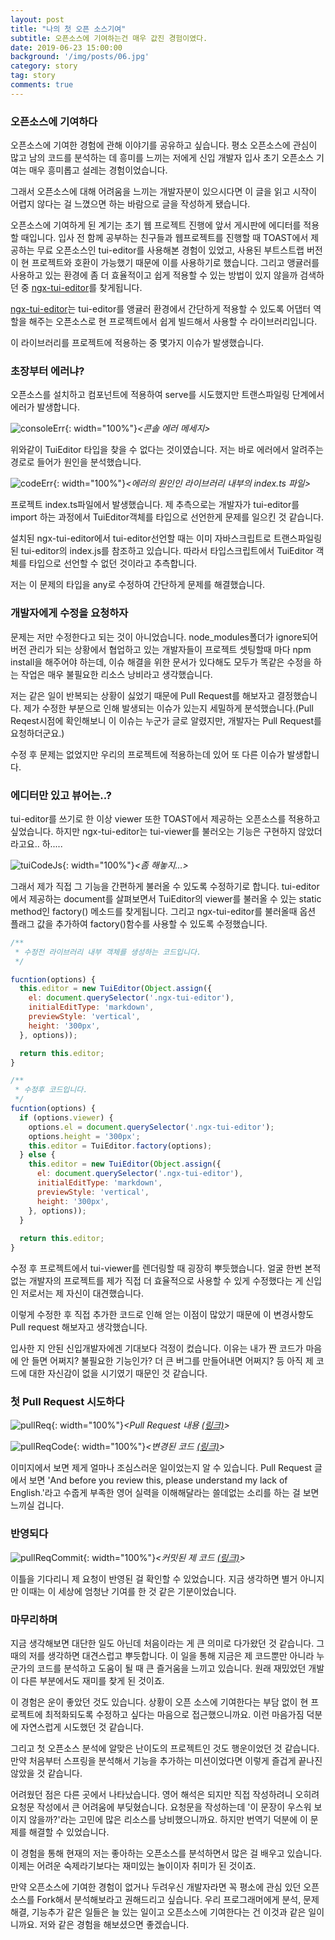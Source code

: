 ```yaml
---
layout: post
title: "나의 첫 오픈 소스기여"
subtitle: 오픈소스에 기여하는건 매우 값진 경험이였다.
date: 2019-06-23 15:00:00
background: '/img/posts/06.jpg'
category: story
tag: story
comments: true
---
```


### 오픈소스에 기여하다
오픈소스에 기여한 경험에 관해 이야기를 공유하고 싶습니다. 평소 오픈소스에 관심이 많고 남의 코드를 분석하는 데 흥미를 느끼는 저에게 신입 개발자 입사 초기 오픈소스 기여는 매우 흥미롭고 설레는 경험이었습니다.

그래서 오픈소스에 대해 어려움을 느끼는 개발자분이 있으시다면 이 글을 읽고 시작이 어렵지 않다는 걸 느꼈으면 하는 바람으로 글을 작성하게 됐습니다.

오픈소스에 기여하게 된 계기는 초기 웹 프로젝트 진행에 앞서 게시판에 에디터를 적용할 때입니다. 입사 전 함께 공부하는 친구들과 웹프로젝트를 진행할 때 TOAST에서 제공하는 무료 오픈소스인 tui-editor를 사용해본 경험이 있었고, 사용된 부트스트랩 버전이 현 프로젝트와 호환이 가능했기 때문에 이를 사용하기로 했습니다. 그리고 앵귤러를 사용하고 있는 환경에 좀 더 효율적이고 쉽게 적용할 수 있는 방법이 있지 않을까 검색하던 중 [ngx-tui-editor](https://github.com/tylernhoward/ngx-tui-editor)를 찾게됩니다.

[ngx-tui-editor](https://github.com/tylernhoward/ngx-tui-editor)는 tui-editor를 앵귤러 환경에서 간단하게 적용할 수 있도록 어댑터 역할을 해주는 오픈소스로 현 프로젝트에서 쉽게 빌드해서 사용할 수 라이브러리입니다.  

이 라이브러리를 프로젝트에 적용하는 중 몇가지 이슈가 발생했습니다. 

### 초장부터 에러냐?
오픈소스를 설치하고 컴포넌트에 적용하여 serve를 시도했지만 트랜스파일링 단계에서 에러가 발생합니다.

![consoleErr](/img/posts/ngx-error.png){: width="100%"}*\<콘솔 에러 메세지\>*

위와같이 TuiEditor 타입을 찾을 수 없다는 것이였습니다. 저는 바로 에러에서 알려주는 경로로 들어가 원인을 분석했습니다. 

![codeErr](/img/posts/ngx-code.png){: width="100%"}*\<에러의 원인인 라이브러리 내부의 index.ts 파일\>*

프로젝트 index.ts파일에서 발생했습니다. 제 추측으로는 개발자가 tui-editor를 import 하는 과정에서 TuiEditor객체를 타입으로 선언한게 문제를 일으킨 것 같습니다. 

설치된 ngx-tui-editor에서 tui-editor선언할 때는 이미 자바스크립트로 트랜스파일링된 tui-editor의 index.js를 참조하고 있습니다. 따라서 타입스크립트에서 TuiEditor 객체를 타입으로 선언할 수 없던 것이라고 추측합니다. 

저는 이 문제의 타입을 any로 수정하여 간단하게 문제를 해결했습니다.

### 개발자에게 수정을 요청하자
문제는 저만 수정한다고 되는 것이 아니었습니다. node_modules폴더가 ignore되어 버전 관리가 되는 상황에서 협업하고 있는 개발자들이 프로젝트 셋팅할때 마다 npm install을 해주어야 하는데, 이슈 해결을 위한 문서가 있다해도 모두가 똑같은 수정을 하는 작업은 매우 불필요한 리소스 낭비라고 생각했습니다.

저는 같은 일이 반복되는 상황이 싫었기 때문에 Pull Request를 해보자고 결정했습니다. 제가 수정한 부분으로 인해 발생되는 이슈가 있는지 세밀하게 분석했습니다.(Pull Reqest시점에 확인해보니 이 이슈는 누군가 글로 알렸지만, 개발자는 Pull Request를 요청하더군요.)

수정 후 문제는 없었지만 우리의 프로젝트에 적용하는데 있어 또 다른 이슈가 발생합니다.

### 에디터만 있고 뷰어는..?
tui-editor를 쓰기로 한 이상 viewer 또한 TOAST에서 제공하는 오픈소스를 적용하고 싶었습니다. 하지만 ngx-tui-editor는 tui-viewer를 불러오는 기능은 구현하지 않았더라고요.. 하.....


![tuiCodeJs](/img/posts/crying.jpg){: width="100%"}*\<좀 해놓지...\>*


그래서 제가 직접 그 기능을 간편하게 불러올 수 있도록 수정하기로 합니다. tui-editor에서 제공하는 document를 살펴보면서 TuiEditor의 viewer를 불러올 수 있는 static method인 factory() 메소드를 찾게됩니다. 그리고 ngx-tui-editor를 불러올때 옵션 플래그 값을 추가하여 factory()함수를 사용할 수 있도록 수정했습니다.  


```javascript
/**
 * 수정전 라이브러리 내부 객체를 생성하는 코드입니다.
 */

fucntion(options) {
  this.editor = new TuiEditor(Object.assign({
    el: document.querySelector('.ngx-tui-editor'),
    initialEditType: 'markdown',
    previewStyle: 'vertical',
    height: '300px',
  }, options));

  return this.editor;
}
```

```javascript
/**
 * 수정후 코드입니다.
 */
fucntion(options) {
  if (options.viewer) {
    options.el = document.querySelector('.ngx-tui-editor');
    options.height = '300px';
    this.editor = TuiEditor.factory(options);
  } else {
    this.editor = new TuiEditor(Object.assign({
      el: document.querySelector('.ngx-tui-editor'),
      initialEditType: 'markdown',
      previewStyle: 'vertical',
      height: '300px',
    }, options));
  }
  
  return this.editor;
}
```

수정 후 프로젝트에서 tui-viewer를 렌더링할 때 굉장히 뿌듯했습니다. 얼굴 한번 본적 없는 개발자의 프로젝트를 제가 직접 더 효율적으로 사용할 수 있게 수정했다는 게 신입인 저로서는 제 자신이 대견했습니다. 

이렇게 수정한 후 직접 추가한 코드로 인해 얻는 이점이 많았기 때문에 이 변경사항도 Pull request 해보자고 생각했습니다. 

입사한 지 안된 신입개발자에겐 기대보다 걱정이 컸습니다. 이유는 내가 짠 코드가 마음에 안 들면 어쩌지? 불필요한 기능인가? 더 큰 버그를 만들어내면 어쩌지? 등 아직 제 코드에 대한 자신감이 없을 시기였기 때문인 것 같습니다. 

### 첫 Pull Request 시도하다
![pullReq](/img/posts/pull-req.png){: width="100%"}*\<Pull Request 내용 [(링크)](https://github.com/tylernhoward/ngx-tui-editor/pull/9)\>*


![pullReqCode](/img/posts/pull-req-code-change.png){: width="100%"}*\<변경된 코드 [(링크)](https://github.com/tylernhoward/ngx-tui-editor/commit/b2947794388eefed7080847b7bc013944b4e85e0)\>*

이미지에서 보면 제게 얼마나 조심스러운 일이었는지 알 수 있습니다. Pull Request 글에서 보면 'And before you review this, please understand my lack of English.'라고 수줍게 부족한 영어 실력을 이해해달라는 쓸데없는 소리를 하는 걸 보면 느끼실 겁니다.

### 반영되다
![pullReqCommit](/img/posts/pull-req-commit-img.png){: width="100%"}*\<커밋된 제 코드 [(링크)](https://github.com/tylernhoward/ngx-tui-editor/commits/master)\>*

이틀을 기다리니 제 요청이 반영된 걸 확인할 수 있었습니다. 지금 생각하면 별거 아니지만 이때는 이 세상에 엄청난 기여를 한 것 같은 기분이었습니다.

### 마무리하며
지금 생각해보면 대단한 일도 아닌데 처음이라는 게 큰 의미로 다가왔던 것 같습니다. 그때의 저를 생각하면 대견스럽고 뿌듯합니다. 이 일을 통해 지금은 제 코드뿐만 아니라 누군가의 코드를 분석하고 도움이 될 때 큰 즐거움을 느끼고 있습니다. 원래 재밌었던 개발이 다른 부분에서도 재미를 찾게 된 것이죠.

이 경험은 운이 좋았던 것도 있습니다. 상황이 오픈 소스에 기여한다는 부담 없이 현 프로젝트에 최적화되도록 수정하고 싶다는 마음으로 접근했으니까요. 이런 마음가짐 덕분에 자연스럽게 시도했던 것 같습니다. 

그리고 첫 오픈소스 분석에 알맞은 난이도의 프로젝트인 것도 행운이었던 것 같습니다. 만약 처음부터 스프링을 분석해서 기능을 추가하는 미션이었다면 이렇게 즐겁게 끝나진 않았을 것 같습니다. 

어려웠던 점은 다른 곳에서 나타났습니다. 영어 해석은 되지만 직접 작성하려니 오히려 요청문 작성에서 큰 어려움에 부딪혔습니다. 요청문을 작성하는데 '이 문장이 우스워 보이지 않을까?'라는 고민에 많은 리소스를 낭비했으니까요. 하지만 번역기 덕분에 이 문제를 해결할 수 있었습니다.

이 경험을 통해 현재의 저는 좋아하는 오픈소스를 분석하면서 많은 걸 배우고 있습니다. 이제는 어려운 숙제라기보다는 재미있는 놀이이자 취미가 된 것이죠.

만약 오픈소스에 기여한 경험이 없거나 두려우신 개발자라면 꼭 평소에 관심 있던 오픈소스를 Fork해서 분석해보라고 권해드리고 싶습니다. 우리 프로그래머에게 분석, 문제해결, 기능추가 같은 일들은 늘 있는 일이고 오픈소스에 기여한다는 건 이것과 같은 일이니까요. 저와 같은 경험을 해보셨으면 좋겠습니다.
